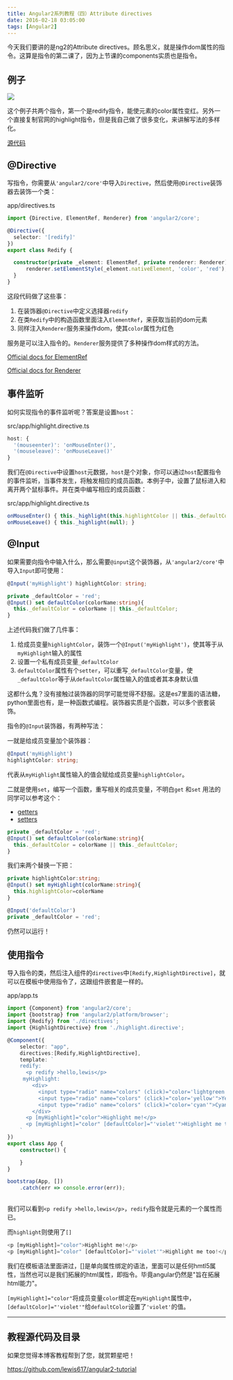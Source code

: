 ```yaml
---
title: Angular2系列教程（四）Attribute directives
date: 2016-02-18 03:05:00
tags: [Angular2]
---
```


今天我们要讲的是ng2的Attribute directives。顾名思义，就是操作dom属性的指令。这算是指令的第二课了，因为上节课的components实质也是指令。

<!--more-->

## 例子

![](https://ws1.sinaimg.cn/large/83900b4egw1f9xosknpxcj206d05odg4.jpg)

这个例子共两个指令，第一个是redify指令，能使元素的color属性变红。另外一个直接复制官网的highlight指令，但是我自己做了很多变化，来讲解写法的多样化。

[源代码](https://github.com/lewis617/angular2-tutorial/tree/gh-pages/directives)

## @Directive

写指令，你需要从`'angular2/core'`中导入`Directive`，然后使用`@Directive`装饰器去装饰一个类：

app/directives.ts

```ts
import {Directive, ElementRef, Renderer} from 'angular2/core';

@Directive({
  selector: '[redify]'
})
export class Redify {

  constructor(private _element: ElementRef, private renderer: Renderer) {
      renderer.setElementStyle(_element.nativeElement, 'color', 'red');
  }
}
```

这段代码做了这些事：

  1. 在装饰器`@Directive`中定义选择器`redify`
  2. 在类`Redify`中的构造函数里面注入`ElementRef`，来获取当前的dom元素
  3. 同样注入`Renderer`服务来操作dom，使其`color`属性为红色

服务是可以注入指令的。`Renderer`服务提供了多种操作dom样式的方法。

[Official docs for ElementRef](https://angular.io/docs/ts/latest/api/core/ElementRef-class.html)

[Official docs for Renderer](https://angular.io/docs/ts/latest/api/core/Renderer-class.html)

## 事件监听

如何实现指令的事件监听呢？答案是设置`host`：

src/app/highlight.directive.ts

```ts
host: {
  '(mouseenter)': 'onMouseEnter()',
  '(mouseleave)': 'onMouseLeave()'
}
```

我们在`@Directive`中设置`host`元数据，`host`是个对象，你可以通过`host`配置指令的事件监听，当事件发生，将触发相应的成员函数。本例子中，设置了鼠标进入和离开两个鼠标事件。并在类中编写相应的成员函数：

src/app/highlight.directive.ts

```ts
onMouseEnter() { this._highlight(this.highlightColor || this._defaultColor); }
onMouseLeave() { this._highlight(null); }
```

## @Input

如果需要向指令中输入什么，那么需要`@input`这个装饰器，从`'angular2/core'`中导入`Input`即可使用：

```ts
@Input('myHighlight') highlightColor: string;

private _defaultColor = 'red';
@Input() set defaultColor(colorName:string){
  this._defaultColor = colorName || this._defaultColor;
}
```
上述代码我们做了几件事：

  1. 给成员变量`highlightColor`，装饰一个`@Input('myHighlight')`，使其等于从`myHighlight`输入的属性
  2. 设置一个私有成员变量`_defaultColor`
  3. `defaultColor`属性有个`setter`，可以重写`_defaultColor`变量，使`_defaultColor`等于从`defaultColor`属性输入的值或者其本身默认值

 这都什么鬼？没有接触过装饰器的同学可能觉得不舒服。这是es7里面的语法糖，python里面也有，是一种函数式编程。装饰器实质是个函数，可以多个嵌套装饰。

指令的`@Input`装饰器，有两种写法：

一就是给成员变量加个装饰器：

```ts
@Input('myHighlight') 
highlightColor: string;
```

代表从`myHighlight`属性输入的值会赋给成员变量`highlightColor`。

二就是使用`set`，编写一个函数，重写相关的成员变量，不明白`get` 和`set` 用法的同学可以参考这个：

* [getters](https://developer.mozilla.org/en/docs/Web/JavaScript/Reference/Functions/get)
* [setters](https://developer.mozilla.org/en/docs/Web/JavaScript/Reference/Functions/set)

 
 
```ts   
private _defaultColor = 'red';
@Input() set defaultColor(colorName:string){
  this._defaultColor = colorName || this._defaultColor;
}
```

我们来两个替换一下把：

```ts   
private highlightColor:string;
@Input() set myHighlight(colorName:string){
  this.highlightColor=colorName
}

@Input('defaultColor')
private _defaultColor = 'red';
```

仍然可以运行！

## 使用指令

导入指令的类，然后注入组件的`directives`中`[Redify,HighlightDirective]`，就可以在模板中使用指令了，这跟组件嵌套是一样的。

app/app.ts

```ts
import {Component} from 'angular2/core';
import {bootstrap} from 'angular2/platform/browser';
import {Redify} from './directives';
import {HighlightDirective} from './highlight.directive';

@Component({
    selector: "app",
    directives:[Redify,HighlightDirective],
    template: `
    redify:
      <p redify >hello,lewis</p>
     myHighlight:
        <div>
          <input type="radio" name="colors" (click)="color='lightgreen'">Green
          <input type="radio" name="colors" (click)="color='yellow'">Yellow
          <input type="radio" name="colors" (click)="color='cyan'">Cyan
        </div>
      <p [myHighlight]="color">Highlight me!</p>
      <p [myHighlight]="color" [defaultColor]="'violet'">Highlight me too!</p>
    `
})
export class App {
    constructor() {

    }
}

bootstrap(App, [])
    .catch(err => console.error(err));
    
```                    

我们可以看到`<p redify >hello,lewis</p>`，`redify`指令就是元素的一个属性而已。

而`highlight`则使用了`[]`

```ts
<p [myHighlight]="color">Highlight me!</p>
<p [myHighlight]="color" [defaultColor]="'violet'">Highlight me too!</p>

```
我们在模板语法里面讲过，[]是单向属性绑定的语法，里面可以是任何hmtl5属性，当然也可以是我们拓展的html属性，即指令。毕竟angular仍然是"旨在拓展html能力"。

`[myHighlight]="color"`将成员变量`color`绑定在`myHighlight`属性中，`[defaultColor]="'violet'"`给`defaultColor`设置了`'violet'`的值。

* * *

## 教程源代码及目录

如果您觉得本博客教程帮到了您，就赏颗星吧！

<https://github.com/lewis617/angular2-tutorial>



